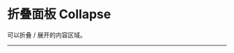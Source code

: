 # 折叠面板 Collapse

可以折叠 / 展开的内容区域。

---

<script setup>
import CollapseBasicUse from "./component/collapse-basic-use.md"
import CollapseAccordion from "./component/collapse-accordion.md"
import CollapseNest from "./component/collapse-nest.md"
import CollapseNoBorder from "./component/collapse-no-border.md"
import CollapseExtra from "./component/collapse-extra.md"
import CollapseIcon from "./component/collapse-icon.md"
import CollapseStyle from "./component/collapse-style.md"
import CollapseIconPosition from "./component/collapse-icon-position.md"
import CollapseDestroyOnHide from "./component/collapse-destroy-on-hide.md"
import CollapseApi from "./component/collapse-api.md"
import CollapseTip from "./component/collapse-tip.md"
</script>

<client-only>
<collapse-basic-use />
<collapse-accordion />
<collapse-nest />
<collapse-no-border />
<collapse-extra />
<collapse-icon />
<collapse-style />
<collapse-icon-position />
<collapse-destroy-on-hide />
</client-only>
<collapse-api />
<collapse-tip />
